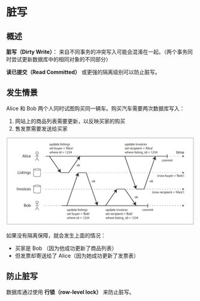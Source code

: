 # 脏写

## 概述

**脏写（Dirty Write）**： 来自不同事务的冲突写入可能会混淆在一起。（两个事务同时尝试更新数据库中的相同对象的不同部分）

**读已提交（Read Committed）** 或更强的隔离级别可以防止脏写。

## 发生情景

Alice 和 Bob 两个人同时试图购买同一辆车。购买汽车需要两次数据库写入：

1. 网站上的商品列表需要更新，以反映买家的购买
2. 售发票需要发送给买家

![alt text](./img/image-2.png)

如果没有隔离保障，就会发生上面的情况：

- 买家是 Bob （因为他成功更新了商品列表）
- 但发票却寄送给了 Alice（因为她成功更新了发票表）

## 防止脏写

数据库通过使用 **行锁（row-level lock）** 来防止脏写。